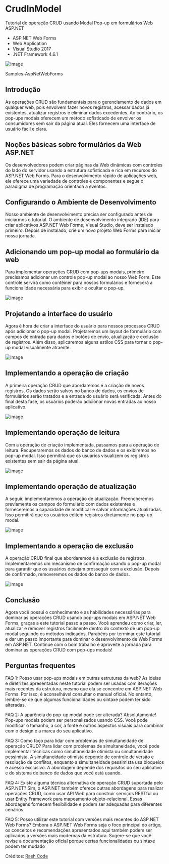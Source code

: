 # CrudInModel
Tutorial de operação CRUD usando Modal Pop-up em formulários Web ASP.NET
- ASP.NET Web Forms
- Web Application
- Visual Studio 2017
- .NET Framework 4.6.1

![image](https://github.com/antoniofs1608/Samples-AspNetWebForms/assets/43965969/99d74af1-25f1-4c67-91e0-f21ce45d1f62)


Samples-AspNetWebForms

## **Introdução**

As operações CRUD são fundamentais para o gerenciamento de dados em qualquer web, pois envolvem fazer novos registros, acessar dados já existentes, atualizar registros e eliminar dados excedentes. Ao contrário, os pop-ups modais oferecem um método sofisticado de envolver os consumidores sem sair da página atual. Eles fornecem uma interface de usuário fácil e clara.


## **Noções básicas sobre formulários da Web ASP.NET**

Os desenvolvedores podem criar páginas da Web dinâmicas com controles do lado do servidor usando a estrutura sofisticada e rica em recursos do ASP.NET Web Forms. Para o desenvolvimento rápido de aplicações web, ele oferece uma variedade de controles e componentes e segue o paradigma de programação orientada a eventos.


## **Configurando o Ambiente de Desenvolvimento**
Nosso ambiente de desenvolvimento precisa ser configurado antes de iniciarmos o tutorial. O ambiente de desenvolvimento integrado (IDE) para criar aplicativos ASP.NET Web Forms, Visual Studio, deve ser instalado primeiro. Depois de instalado, crie um novo projeto Web Forms para iniciar nossa jornada.

## **Adicionando um pop-up modal ao formulário da web**

Para implementar operações CRUD com pop-ups modais, primeiro precisamos adicionar um controle pop-up modal ao nosso Web Form. Este controle servirá como contêiner para nossos formulários e fornecerá a funcionalidade necessária para exibir e ocultar o pop-up.


![image](https://github.com/antoniofs1608/Samples-AspNetWebForms/assets/43965969/6a58180e-0ae5-4754-98be-8ac39998aaa6)


## **Projetando a interface do usuário**

Agora é hora de criar a interface do usuário para nossos processos CRUD após adicionar o pop-up modal. Projetaremos um layout de formulário com campos de entrada para dados e botões de envio, atualização e exclusão de registros. Além disso, aplicaremos alguns estilos CSS para tornar o pop-up modal visualmente atraente.

![image](https://github.com/antoniofs1608/Samples-AspNetWebForms/assets/43965969/ddf0e256-c98e-4d56-9b51-e281f72dab35)


## **Implementando a operação de criação**

A primeira operação CRUD que abordaremos é a criação de novos registros. Os dados serão salvos no banco de dados, os envios de formulários serão tratados e a entrada do usuário será verificada. Antes do final desta fase, os usuários poderão adicionar novas entradas ao nosso aplicativo.

![image](https://github.com/antoniofs1608/Samples-AspNetWebForms/assets/43965969/d58af710-4ab1-47dd-bebd-e705edb7c2e9)


## **Implementando operação de leitura**

Com a operação de criação implementada, passamos para a operação de leitura. Recuperaremos os dados do banco de dados e os exibiremos no pop-up modal. Isso permitirá que os usuários visualizem os registros existentes sem sair da página atual.

![image](https://github.com/antoniofs1608/Samples-AspNetWebForms/assets/43965969/09156127-e1b8-45b7-8742-a65134013c95)


## **Implementando operação de atualização**

A seguir, implementaremos a operação de atualização. Preencheremos previamente os campos do formulário com dados existentes e forneceremos a capacidade de modificar e salvar informações atualizadas. Isso permitirá que os usuários editem registros diretamente no pop-up modal.

![image](https://github.com/antoniofs1608/Samples-AspNetWebForms/assets/43965969/c63b7cac-61b8-4f71-a9b8-a9a3c582bb68)


## **Implementando a operação de exclusão**

A operação CRUD final que abordaremos é a exclusão de registros. Implementaremos um mecanismo de confirmação usando o pop-up modal para garantir que os usuários desejam prosseguir com a exclusão. Depois de confirmado, removeremos os dados do banco de dados.

![image](https://github.com/antoniofs1608/Samples-AspNetWebForms/assets/43965969/30db7d95-8f17-4dc3-9b2e-51822d42d815)


## **Conclusão**

Agora você possui o conhecimento e as habilidades necessárias para dominar as operações CRUD usando pop-ups modais em ASP.NET Web Forms, graças a este tutorial passo a passo. Você aprendeu como criar, ler, atualizar e remover registros facilmente dentro do contexto de um pop-up modal seguindo os métodos indicados.
Parabéns por terminar este tutorial e dar um passo importante para dominar o desenvolvimento de Web Forms em ASP.NET. Continue com o bom trabalho e aproveite a jornada para dominar as operações CRUD com pop-ups modais!


## **Perguntas frequentes**

FAQ 1: Posso usar pop-ups modais em outras estruturas da web?
As ideias e diretrizes apresentadas neste tutorial podem ser usadas com iterações mais recentes da estrutura, mesmo que ela se concentre em ASP.NET Web Forms. Por isso, é aconselhável consultar o manual oficial. No entanto, lembre-se de que algumas funcionalidades ou sintaxe podem ter sido alteradas.

FAQ 2: A aparência do pop-up modal pode ser alterada?
Absolutamente! Pop-ups modais podem ser personalizados usando CSS. Você pode modificar o tamanho, a cor, a fonte e outros aspectos visuais para combinar com o design e a marca do seu aplicativo.

FAQ 3: Como faço para lidar com problemas de simultaneidade de operação CRUD?
Para lidar com problemas de simultaneidade, você pode implementar técnicas como simultaneidade otimista ou simultaneidade pessimista. A simultaneidade otimista depende de controle de versão e resolução de conflitos, enquanto a simultaneidade pessimista usa bloqueios e acesso exclusivo. A abordagem depende dos requisitos do seu aplicativo e do sistema de banco de dados que você está usando.

FAQ 4: Existe alguma técnica alternativa de operação CRUD suportada pelo ASP.NET?
Sim, o ASP.NET também oferece outras abordagens para realizar operações CRUD, como usar API Web para construir serviços RESTful ou usar Entity Framework para mapeamento objeto-relacional. Essas abordagens fornecem flexibilidade e podem ser adequadas para diferentes cenários.

FAQ 5: Posso utilizar este tutorial com versões mais recentes do ASP.NET Web Forms?
Embora o ASP.NET Web Forms seja o foco principal do artigo, os conceitos e recomendações apresentados aqui também podem ser aplicados a versões mais modernas da estrutura. Sugere-se que você revise a documentação oficial porque certas funcionalidades ou sintaxe podem ter mudado

Créditos: [Rash Code](https://rashicode.com/crud-operation-using-popup-modal-in-asp-net-web-forms/)
